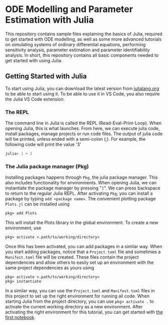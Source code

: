 # ODE Modelling and Parameter Estimation with Julia
This repository contains sample files explaining the basics of Julia, required to get started with ODE modelling, as well as some more advanced tutorials on simulating systems of ordinary differential equations, performing sensitivity analysis, parameter estimation and parameter identifiability analysis. In short, this repository contains all basic components needed to get started with using Julia.

## Getting Started with Julia
To start using Julia, you can download the latest version from [julialang.org](https://julialang.org) to be able to start using it. To be able to use it in VS Code, you also require the Julia VS Code extension.

### The REPL
The command line in Julia is called the REPL (Read-Eval-Print-Loop). When opening Julia, this is what launches. From here, we can execute julia code, install packages, manage projects or run code files. The output of julia code will be printed, unless ended with a semi-colon (;). For example, the following code will print the value '3'

```julia
julia> 1 + 2
```


### The Julia package manager (Pkg)
Installing packages happens through `Pkg`, the julia package manager. This also includes functionality for environments. When opening Julia, we can instantiate the package manager by pressing "`]`". We can press backspace to return to the regular Julia REPL. After activating `Pkg`, you can install a package by typing `add <package name>`. The convenient plotting package `Plots.jl` can be installed using

```
pkg> add Plots
```

This will install the Plots library in the global environment. To create a new environment, use

```
pkg> activate <.path/to/working/directory>
```

Once this has been activated, you can add packages in a similar way. When you start adding packages, notice that a `Project.toml` file and sometimes a `Manifest.toml` file will be created. These files contain the project dependencies and allow others to easily set up an environment with the same project dependencies as yours using
```
pkg> activate <.path/to/working/directory>
pkg> instantiate
```

In a similar way, you can use the `Project.toml` and `Manifest.toml` files in this project to set up the right environment for running all code. When starting Julia from the project directory, you can use `pkg> activate .` to activate the current working directory as a new environment. After activating the right environment for this tutorial, you can get started with [the first notebook](1-the-basics.ipynb).